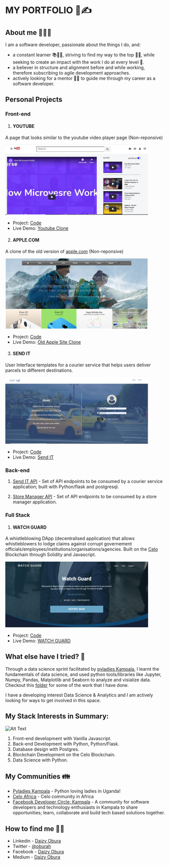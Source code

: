 # MY PORTFOLIO 💬✍️	

## About me 💂‍♀️🤍

I am a software developer, passionate about the things I do, and: 
- a constant learner 📚🧑‍🎓, striving to find my way to the top 🧗‍♀️, while seeking to create an impact with the work I do at every level 🚩.
- a believer in structure and alignment before and while working, therefore subscribing to agile development approaches.
- actively looking for a mentor 👶👨 to guide me through my career as a software developer.


## Personal Projects

### Front-end 

1. #### YOUTUBE 
A page that looks similar to the youtube video player page (Non-reponsive)

<span style="display:block;"><img width="450" src="assets\youtube-page.PNG"></span>

- Project: [Code](https://github.com/dxania/Youtube-video-player-page)
- Live Demo: [Youtube Clone](https://raw.githack.com/dxania/Youtube-video-player-page/features/index.html)

2. #### APPLE.COM
A clone of the old version of [apple.com](apple.com) (Non-reponsive)

<span style="display:block;"><img width="450" src="assets\old-apple-page.PNG"></span>

- Project: [Code](https://github.com/dxania/microverse-old-apple.com-clone)
- Live Demo: [Old Apple Site Clone](https://raw.githack.com/dxania/microverse-old-apple.com-clone/master/index.html)

3. #### SEND IT
User Interface templates for a courier service that helps users deliver parcels to different destinations.

<span style="display:block;"><img width="450" src="assets\send-it.PNG"></span>

- Project: [Code](https://github.com/dxania/Send_IT)
- Live Demo: [Send IT](https://dxania.github.io/Send_IT/)


### Back-end

1. [Send IT API](https://github.com/dxania/Send_IT_APIs) - Set of API endpoints to be consumed by a courier service application; built with Python/flask and postgresql.

2.  [Store Manager API](https://github.com/dxania/Store_Manager_APIs) - Set of API endpoints to be consumed by a store manager application.


### Full Stack

1. #### WATCH GUARD
A whistleblowing DApp (decentralised application) that allows whistleblowers to lodge claims against corrupt governement officials/employees/institutions/organisations/agencies. Built on the [Celo](https://celo.org/) Blockchain through Solidity and Javascript.

<span style="display:block;"><img width="450" src="assets\watch-guard.PNG"></span>

- Project: [Code](https://github.com/PlanetShakers256/WATCH_GUARD)
- Live Demo: [WATCH GUARD](https://planetshakers256.github.io/WATCH_GUARD/src/)


## What else have I tried? 🤸

Through a data science sprint facilitated by [pyladies Kampala](https://www.facebook.com/pyladieskla/), I learnt the fundamentals of data science, and used python tools/libraries like Jupyter, Numpy, Pandas, Matplotlib and Seaborn to analyze and visialize data. Checkout this [folder](https://github.com/dxania/DataScience) for some of the work that I have done.

I have a developing interest Data Science & Analytics and I am actively looking for ways to get involved in this space.


## My Stack Interests in Summary:

<span style="text-align:center;">![Alt Text](https://media.giphy.com/media/l4FGJVMXb8qdv5qsE/giphy.gif)</span>

1. Front-end development with Vanilla Javascript.
2. Back-end Development with Python, Python/Flask.
3. Database design with Postgres.
4. Blockchain Development on the Celo Blockchain.
5. Data Science with Python.


## My Communities 👪

- [Pyladies Kampala](https://www.meetup.com/pyladieskampala/) - Python loving ladies in Uganda!
- [Celo Africa](https://www.facebook.com/celoAfrica/)         - Celo community in Africa
- [Facebook Developer Circle: Kampala](https://www.facebook.com/groups/DevCKampala/about) - A community for software developers and technology enthusiasts in Kampala to share opportunities; learn, collaborate and build tech based solutions together.


## How to find me 👀📧

- Linkedin - [Daizy Obura](https://www.linkedin.com/in/daizy-obura-587b1bb2/)
- Twitter  - [@oburah](https://twitter.com/oburah)
- Facebook - [Daizy Obura](https://www.facebook.com/DaizyObura/)
- Medium   - [Daizy Obura](https://daizy-o.medium.com/)